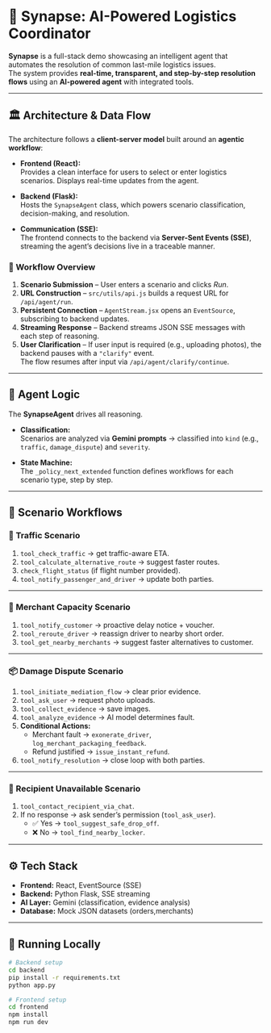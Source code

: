 # 🚚 Synapse: AI-Powered Logistics Coordinator

**Synapse** is a full-stack demo showcasing an intelligent agent that automates the resolution of common last-mile logistics issues.  
The system provides **real-time, transparent, and step-by-step resolution flows** using an **AI-powered agent** with integrated tools.

---

## 🏛️ Architecture & Data Flow

The architecture follows a **client-server model** built around an **agentic workflow**:

- **Frontend (React):**  
  Provides a clean interface for users to select or enter logistics scenarios. Displays real-time updates from the agent.  

- **Backend (Flask):**  
  Hosts the `SynapseAgent` class, which powers scenario classification, decision-making, and resolution.  

- **Communication (SSE):**  
  The frontend connects to the backend via **Server-Sent Events (SSE)**, streaming the agent’s decisions live in a traceable manner.  

### 🔄 Workflow Overview
1. **Scenario Submission** – User enters a scenario and clicks *Run*.  
2. **URL Construction** – `src/utils/api.js` builds a request URL for `/api/agent/run`.  
3. **Persistent Connection** – `AgentStream.jsx` opens an `EventSource`, subscribing to backend updates.  
4. **Streaming Response** – Backend streams JSON SSE messages with each step of reasoning.  
5. **User Clarification** – If user input is required (e.g., uploading photos), the backend pauses with a `"clarify"` event.  
   The flow resumes after input via `/api/agent/clarify/continue`.  

---

## 🧠 Agent Logic

The **SynapseAgent** drives all reasoning.  

- **Classification:**  
  Scenarios are analyzed via **Gemini prompts** → classified into `kind` (e.g., `traffic`, `damage_dispute`) and `severity`.  

- **State Machine:**  
  The `_policy_next_extended` function defines workflows for each scenario type, step by step.  

---

## 🔀 Scenario Workflows

### 🚦 Traffic Scenario
1. `tool_check_traffic` → get traffic-aware ETA.  
2. `tool_calculate_alternative_route` → suggest faster routes.  
3. `check_flight_status` (if flight number provided).  
4. `tool_notify_passenger_and_driver` → update both parties.  

---

### 🍔 Merchant Capacity Scenario
1. `tool_notify_customer` → proactive delay notice + voucher.  
2. `tool_reroute_driver` → reassign driver to nearby short order.  
3. `tool_get_nearby_merchants` → suggest faster alternatives to customer.  

---

### 📦 Damage Dispute Scenario
1. `tool_initiate_mediation_flow` → clear prior evidence.  
2. `tool_ask_user` → request photo uploads.  
3. `tool_collect_evidence` → save images.  
4. `tool_analyze_evidence` → AI model determines fault.  
5. **Conditional Actions:**  
   - Merchant fault → `exonerate_driver`, `log_merchant_packaging_feedback`.  
   - Refund justified → `issue_instant_refund`.  
6. `tool_notify_resolution` → close loop with both parties.  

---

### 🚪 Recipient Unavailable Scenario
1. `tool_contact_recipient_via_chat`.  
2. If no response → ask sender’s permission (`tool_ask_user`).  
   - ✅ Yes → `tool_suggest_safe_drop_off`.  
   - ❌ No → `tool_find_nearby_locker`.  

---

## ⚙️ Tech Stack

- **Frontend:** React, EventSource (SSE)  
- **Backend:** Python Flask, SSE streaming  
- **AI Layer:** Gemini (classification, evidence analysis)  
- **Database:** Mock JSON datasets (orders,merchants)  

---

## 🚀 Running Locally

```bash
# Backend setup
cd backend
pip install -r requirements.txt
python app.py

# Frontend setup
cd frontend
npm install
npm run dev
